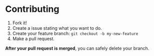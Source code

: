 # Contributing

1. Fork it!
2. Create a issue stating what you want to do.
3. Create your feature branch: `git checkout -b my-new-feature`
4. Make a pull request.


**After your pull request is merged**, you can safely delete your branch.
